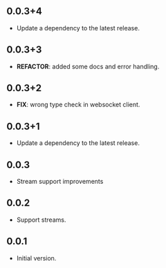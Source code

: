 ## 0.0.3+4

 - Update a dependency to the latest release.

## 0.0.3+3

 - **REFACTOR**: added some docs and error handling.

## 0.0.3+2

 - **FIX**: wrong type check in websocket client.

## 0.0.3+1

 - Update a dependency to the latest release.

## 0.0.3

- Stream support improvements

## 0.0.2

- Support streams.

## 0.0.1

- Initial version.
